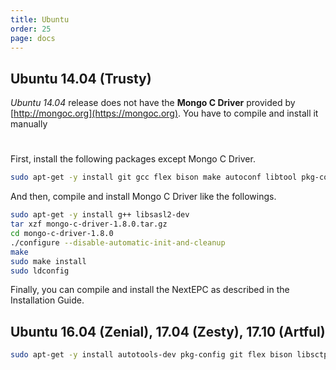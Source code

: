 ```yaml
---
title: Ubuntu
order: 25
page: docs
---
```


## Ubuntu 14.04 (Trusty)

_Ubuntu 14.04_ release does not have the **Mongo C Driver** provided by [http://mongoc.org](https://mongoc.org). You have to compile and install it manually

#
First, install the following packages except Mongo C Driver.

```bash
sudo apt-get -y install git gcc flex bison make autoconf libtool pkg-config libsctp-dev libssl-dev libgnutls-dev libidn11-dev mongodb
```

And then, compile and install Mongo C Driver like the followings.
```bash
sudo apt-get -y install g++ libsasl2-dev
tar xzf mongo-c-driver-1.8.0.tar.gz
cd mongo-c-driver-1.8.0
./configure --disable-automatic-init-and-cleanup
make
sudo make install
sudo ldconfig
```

Finally, you can compile and install the NextEPC as described in the Installation Guide.

## Ubuntu 16.04 (Zenial), 17.04 (Zesty), 17.10 (Artful)

```bash
sudo apt-get -y install autotools-dev pkg-config git flex bison libsctp-dev libgnutls28-dev libgcrypt-dev libssl-dev libmongoc-dev libbson-dev mongodb
```

